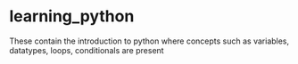 # learning_python
These contain the introduction to python where concepts such as variables, datatypes, loops, conditionals are present
